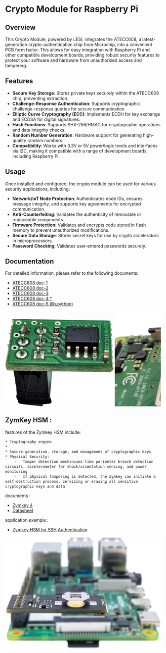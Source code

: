 # Crypto Module for Raspberry Pi
## Overview

This Crypto Module, powered by LESI, integrates the ATECC608, a latest-generation crypto-authentication chip from Microchip, into a convenient PCB form factor. This allows for easy integration with Raspberry Pi and other compatible development boards, providing robust security features to protect your software and hardware from unauthorized access and tampering.

## Features

- **Secure Key Storage**: Stores private keys securely within the ATECC608 chip, preventing extraction.
- **Challenge-Response Authentication**: Supports cryptographic challenge-response queries for secure communication.
- **Elliptic Curve Cryptography (ECC)**: Implements ECDH for key exchange and ECDSA for digital signatures.
- **Hash Functions**: Supports SHA-256/HMAC for cryptographic operations and data integrity checks.
- **Random Number Generation**: Hardware support for generating high-quality random numbers.
- **Compatibility**: Works with 3.3V or 5V power/logic levels and interfaces via I2C, making it compatible with a range of development boards, including Raspberry Pi.

## Usage

Once installed and configured, the crypto module can be used for various security applications, including:

- **Network/IoT Node Protection**: Authenticates node IDs, ensures message integrity, and supports key agreements for encrypted communication.
- **Anti-Counterfeiting**: Validates the authenticity of removable or replaceable components.
- **Firmware Protection**: Validates and encrypts code stored in flash memory to prevent unauthorized modifications.
- **Secure Data Storage**: Stores secret keys for use by crypto accelerators in microprocessors.
- **Password Checking**: Validates user-entered passwords securely.

## Documentation

For detailed information, please refer to the following documents:

- [ATECC608 doc-1](https://cdn-reichelt.de/documents/datenblatt/A300/HATL01C-1.pdf)
- [ATECC608 doc-2](https://kickstartembedded.com/2022/03/25/raspberry-pi-atecc608-part-1-overcoming-modern-iot-security-challenges/)
- [ATECC608 doc-3](https://microchip.my.site.com/s/article/ATECC608---Software-library-and-examples)
- [ATECC608 doc-4 *](http://ww1.microchip.com/downloads/en/DeviceDoc/40001977A.pdf)
- [ATECC608 doc-5 (lib.python)](https://github.com/MicrochipTech/cryptoauthtools/tree/master/python)

<div style="overflow-x: auto; white-space: nowrap;">
    <img src="./images/MATICBOX-CRYPTO-1.png" style="display: inline-block;">
    <img src="./images/MATICBOX-CRYPTO-3.png" style="display: inline-block;">
</div>

##  ZymKey HSM :
features of the Zymkey HSM include:   

    * Cryptography engine 
    * 
    * Secure generation, storage, and management of cryptographic keys 
    * Physical Security:
        -   Tamper detection mechanisms like perimeter breach detection circuits, accelerometer for shock/orientation sensing, and power monitoring
        -   If physical tampering is detected, the Zymkey can initiate a self-destruction process, zeroizing or erasing all sensitive cryptographic keys and data

documents : 

  - [Zymkey 4](https://www.zymbit.com/zymkey/)
  - [Datasheet](https://www.zymbit.com/wp-content/uploads/2019/03/Zymbit-Datasheet_Secure-Compute-Device_04200910A3.pdf)
  
application example  :

  - [Zymkey HSM for SSH Authentication](https://techblog.dac.digital/zymkey-hsm-for-ssh-authentication-b28c7566b648)




<div style="overflow-x: auto; white-space: nowrap;">
    <img src="./images/s-l1600.jpg" style="display: inline-block;">
</div>

